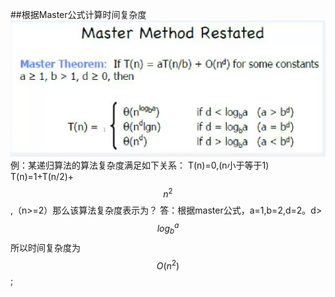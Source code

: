 

##根据Master公式计算时间复杂度
![](/assets/master公式.png)
例：某递归算法的算法复杂度满足如下关系：
T(n)=0,(n小于等于1)   T(n)=1+T(n/2)+$$n^2$$,（n>=2）那么该算法复杂度表示为？
答：根据master公式，a=1,b=2,d=2。d>$$log_b^a$$ 所以时间复杂度为$$O(n^2)$$;
